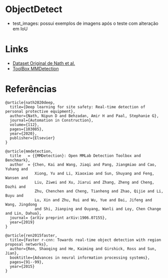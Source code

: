 # ObjectDetect

- test_images: possui exemplos de imagens após o teste com alteração em IoU

# Links 

- [Dataset Original de Nath et al. ](https://drive.google.com/drive/folders/19uUR6EJPQzMeK0YpsxRm51wMZzDmcsv6)
- [ToolBox MMDetection](https://github.com/open-mmlab/mmdetection)

# Referências
```
@article{nath2020deep,
  title={Deep learning for site safety: Real-time detection of personal protective equipment},
  author={Nath, Nipun D and Behzadan, Amir H and Paal, Stephanie G},
  journal={Automation in Construction},
  volume={112},
  pages={103085},
  year={2020},
  publisher={Elsevier}
}

@article{mmdetection,
  title   = {{MMDetection}: Open MMLab Detection Toolbox and Benchmark},
  author  = {Chen, Kai and Wang, Jiaqi and Pang, Jiangmiao and Cao, Yuhang and
             Xiong, Yu and Li, Xiaoxiao and Sun, Shuyang and Feng, Wansen and
             Liu, Ziwei and Xu, Jiarui and Zhang, Zheng and Cheng, Dazhi and
             Zhu, Chenchen and Cheng, Tianheng and Zhao, Qijie and Li, Buyu and
             Lu, Xin and Zhu, Rui and Wu, Yue and Dai, Jifeng and Wang, Jingdong
             and Shi, Jianping and Ouyang, Wanli and Loy, Chen Change and Lin, Dahua},
  journal= {arXiv preprint arXiv:1906.07155},
  year={2019}
}

@article{ren2015faster,
  title={Faster r-cnn: Towards real-time object detection with region proposal networks},
  author={Ren, Shaoqing and He, Kaiming and Girshick, Ross and Sun, Jian},
  booktitle={Advances in neural information processing systems},
  pages={91--99},
  year={2015}
}
```



